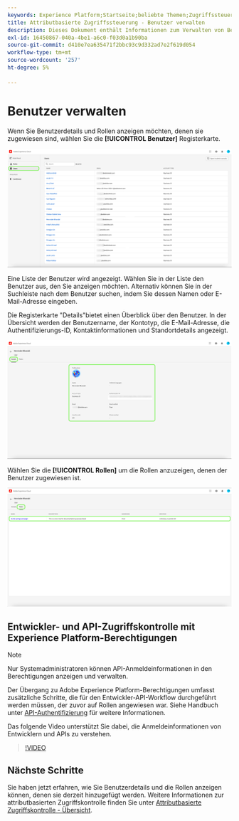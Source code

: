 ```yaml
---
keywords: Experience Platform;Startseite;beliebte Themen;Zugriffssteuerung;attributbasierte Zugriffssteuerung;ABAC
title: Attributbasierte Zugriffssteuerung - Benutzer verwalten
description: Dieses Dokument enthält Informationen zum Verwalten von Benutzern und Benutzergruppen über die Benutzeroberfläche "Berechtigungen"in Adobe Experience Cloud
exl-id: 16450867-040a-4be1-a6c0-f03d0a1b90ba
source-git-commit: d410e7ea635471f2bbc93c9d332ad7e2f619d054
workflow-type: tm+mt
source-wordcount: '257'
ht-degree: 5%

---
```


# Benutzer verwalten

Wenn Sie Benutzerdetails und Rollen anzeigen möchten, denen sie zugewiesen sind, wählen Sie die **[!UICONTROL Benutzer]** Registerkarte.

![Die Seite &quot;Benutzer&quot;wird mit dem [!UICONTROL Benutzer] hervorgehobener Tab.](../../images/flac-ui/flac-users-tab.png)

Eine Liste der Benutzer wird angezeigt. Wählen Sie in der Liste den Benutzer aus, den Sie anzeigen möchten. Alternativ können Sie in der Suchleiste nach dem Benutzer suchen, indem Sie dessen Namen oder E-Mail-Adresse eingeben.

Die Registerkarte &quot;Details&quot;bietet einen Überblick über den Benutzer. In der Übersicht werden der Benutzername, der Kontotyp, die E-Mail-Adresse, die Authentifizierungs-ID, Kontaktinformationen und Standortdetails angezeigt.

![Seite mit Benutzerdetails mit [!UICONTROL Details] und das Benutzerprofil hervorgehoben.](../../images/flac-ui/flac-users-details.png)

Wählen Sie die **[!UICONTROL Rollen]** um die Rollen anzuzeigen, denen der Benutzer zugewiesen ist.

![Benutzerrollen , die zusammen mit der [!UICONTROL Rollen] Registerkarte und Rolle hervorgehoben.](../../images/flac-ui/flac-users-roles.png)

## Entwickler- und API-Zugriffskontrolle mit Experience Platform-Berechtigungen

>[!NOTE]
>
>Nur Systemadministratoren können API-Anmeldeinformationen in den Berechtigungen anzeigen und verwalten.

Der Übergang zu Adobe Experience Platform-Berechtigungen umfasst zusätzliche Schritte, die für den Entwickler-API-Workflow durchgeführt werden müssen, der zuvor auf Rollen angewiesen war. Siehe Handbuch unter [API-Authentifizierung](../../../landing/api-authentication.md) für weitere Informationen.

Das folgende Video unterstützt Sie dabei, die Anmeldeinformationen von Entwicklern und APIs zu verstehen.

>[!VIDEO](https://video.tv.adobe.com/v/3426407/?learn=on)

## Nächste Schritte

Sie haben jetzt erfahren, wie Sie Benutzerdetails und die Rollen anzeigen können, denen sie derzeit hinzugefügt werden. Weitere Informationen zur attributbasierten Zugriffskontrolle finden Sie unter [Attributbasierte Zugriffskontrolle - Übersicht](../overview.md).
